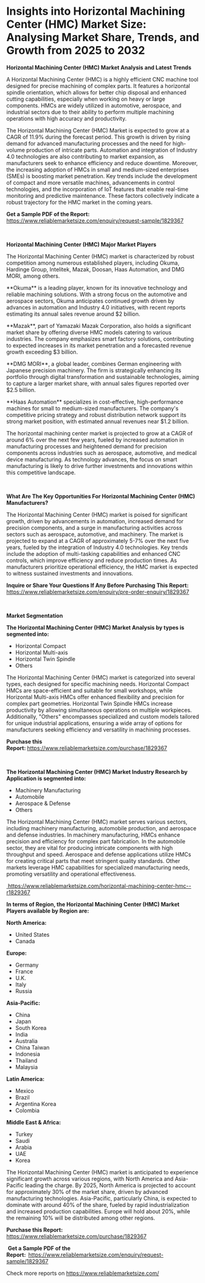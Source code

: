 <p><h1>Insights into Horizontal Machining Center (HMC) Market Size: Analysing Market Share, Trends, and Growth from 2025 to 2032</h1></p><p><strong>Horizontal Machining Center (HMC) Market Analysis and Latest Trends</strong></p>
<p><p>A Horizontal Machining Center (HMC) is a highly efficient CNC machine tool designed for precise machining of complex parts. It features a horizontal spindle orientation, which allows for better chip disposal and enhanced cutting capabilities, especially when working on heavy or large components. HMCs are widely utilized in automotive, aerospace, and industrial sectors due to their ability to perform multiple machining operations with high accuracy and productivity.</p><p>The Horizontal Machining Center (HMC) Market is expected to grow at a CAGR of 11.9% during the forecast period. This growth is driven by rising demand for advanced manufacturing processes and the need for high-volume production of intricate parts. Automation and integration of Industry 4.0 technologies are also contributing to market expansion, as manufacturers seek to enhance efficiency and reduce downtime. Moreover, the increasing adoption of HMCs in small and medium-sized enterprises (SMEs) is boosting market penetration. Key trends include the development of compact and more versatile machines, advancements in control technologies, and the incorporation of IoT features that enable real-time monitoring and predictive maintenance. These factors collectively indicate a robust trajectory for the HMC market in the coming years.</p></p>
<p><strong>Get a Sample PDF of the Report:&nbsp;</strong> <a href="https://www.reliablemarketsize.com/enquiry/request-sample/1829367?utm_campaign=3199&utm_medium=2&utm_source=Github&utm_content=ia&utm_term=12042025&utm_id=horizontal-machining-center-hmc">https://www.reliablemarketsize.com/enquiry/request-sample/1829367</a></p>
<p>&nbsp;</p>
<p><strong>Horizontal Machining Center (HMC) Major Market Players</strong></p>
<p><p>The Horizontal Machining Center (HMC) market is characterized by robust competition among numerous established players, including Okuma, Hardinge Group, Intelitek, Mazak, Doosan, Haas Automation, and DMG MORI, among others. </p><p>**Okuma** is a leading player, known for its innovative technology and reliable machining solutions. With a strong focus on the automotive and aerospace sectors, Okuma anticipates continued growth driven by advances in automation and Industry 4.0 initiatives, with recent reports estimating its annual sales revenue around $2 billion.</p><p>**Mazak**, part of Yamazaki Mazak Corporation, also holds a significant market share by offering diverse HMC models catering to various industries. The company emphasizes smart factory solutions, contributing to expected increases in its market penetration and a forecasted revenue growth exceeding $3 billion.</p><p>**DMG MORI**, a global leader, combines German engineering with Japanese precision machinery. The firm is strategically enhancing its portfolio through digital transformation and sustainable technologies, aiming to capture a larger market share, with annual sales figures reported over $2.5 billion.</p><p>**Haas Automation** specializes in cost-effective, high-performance machines for small to medium-sized manufacturers. The company's competitive pricing strategy and robust distribution network support its strong market position, with estimated annual revenues near $1.2 billion.</p><p>The horizontal machining center market is projected to grow at a CAGR of around 6% over the next few years, fueled by increased automation in manufacturing processes and heightened demand for precision components across industries such as aerospace, automotive, and medical device manufacturing. As technology advances, the focus on smart manufacturing is likely to drive further investments and innovations within this competitive landscape.</p></p>
<p>&nbsp;</p>
<p><strong>What Are The Key Opportunities For Horizontal Machining Center (HMC) Manufacturers?</strong></p>
<p><p>The Horizontal Machining Center (HMC) market is poised for significant growth, driven by advancements in automation, increased demand for precision components, and a surge in manufacturing activities across sectors such as aerospace, automotive, and machinery. The market is projected to expand at a CAGR of approximately 5-7% over the next five years, fueled by the integration of Industry 4.0 technologies. Key trends include the adoption of multi-tasking capabilities and enhanced CNC controls, which improve efficiency and reduce production times. As manufacturers prioritize operational efficiency, the HMC market is expected to witness sustained investments and innovations.</p></p>
<p><strong>Inquire or Share Your Questions If Any Before Purchasing This Report:</strong> <a href="https://www.reliablemarketsize.com/enquiry/pre-order-enquiry/1829367?utm_campaign=3199&utm_medium=2&utm_source=Github&utm_content=ia&utm_term=12042025&utm_id=horizontal-machining-center-hmc">https://www.reliablemarketsize.com/enquiry/pre-order-enquiry/1829367</a></p>
<p>&nbsp;</p>
<p><strong>Market Segmentation</strong></p>
<p><strong>The Horizontal Machining Center (HMC) Market Analysis by types is segmented into:</strong></p>
<p><ul><li>Horizontal Compact</li><li>Horizontal Multi-axis</li><li>Horizontal Twin Spindle</li><li>Others</li></ul></p>
<p><p>The Horizontal Machining Center (HMC) market is categorized into several types, each designed for specific machining needs. Horizontal Compact HMCs are space-efficient and suitable for small workshops, while Horizontal Multi-axis HMCs offer enhanced flexibility and precision for complex part geometries. Horizontal Twin Spindle HMCs increase productivity by allowing simultaneous operations on multiple workpieces. Additionally, "Others" encompasses specialized and custom models tailored for unique industrial applications, ensuring a wide array of options for manufacturers seeking efficiency and versatility in machining processes.</p></p>
<p><strong>Purchase this Report:&nbsp;</strong><a href="https://www.reliablemarketsize.com/purchase/1829367?utm_campaign=3199&utm_medium=2&utm_source=Github&utm_content=ia&utm_term=12042025&utm_id=horizontal-machining-center-hmc">https://www.reliablemarketsize.com/purchase/1829367</a></p>
<p>&nbsp;</p>
<p><strong>The Horizontal Machining Center (HMC) Market Industry Research by Application is segmented into:</strong></p>
<p><ul><li>Machinery Manufacturing</li><li>Automobile</li><li>Aerospace & Defense</li><li>Others</li></ul></p>
<p><p>The Horizontal Machining Center (HMC) market serves various sectors, including machinery manufacturing, automobile production, and aerospace and defense industries. In machinery manufacturing, HMCs enhance precision and efficiency for complex part fabrication. In the automobile sector, they are vital for producing intricate components with high throughput and speed. Aerospace and defense applications utilize HMCs for creating critical parts that meet stringent quality standards. Other markets leverage HMC capabilities for specialized manufacturing needs, promoting versatility and operational effectiveness.</p></p>
<p><a href="https://www.reliablemarketsize.com/horizontal-machining-center-hmc--r1829367?utm_campaign=3199&utm_medium=2&utm_source=Github&utm_content=ia&utm_term=12042025&utm_id=horizontal-machining-center-hmc">&nbsp;https://www.reliablemarketsize.com/horizontal-machining-center-hmc--r1829367</a></p>
<p><strong>In terms of Region, the Horizontal Machining Center (HMC) Market Players available by Region are:</strong></p>
<p>
    <p> <strong> North America: </strong>
        <ul>
            <li>United States</li>
            <li>Canada</li>
        </ul>
        </p> 
    <p> <strong> Europe: </strong>
        <ul>
            <li>Germany</li>
            <li>France</li>
            <li>U.K.</li>
            <li>Italy</li>
            <li>Russia</li>
        </ul>
        </p> 
    <p> <strong> Asia-Pacific: </strong>
        <ul>
            <li>China</li>
            <li>Japan</li>
            <li>South Korea</li>
            <li>India</li>
            <li>Australia</li>
            <li>China Taiwan</li>
            <li>Indonesia</li>
            <li>Thailand</li>
            <li>Malaysia</li>
        </ul>
        </p> 
    <p> <strong> Latin America: </strong>
        <ul>
            <li>Mexico</li>
            <li>Brazil</li>
            <li>Argentina Korea</li>
            <li>Colombia</li>
        </ul>
        </p> 
    <p> <strong> Middle East & Africa: </strong>
        <ul>
            <li>Turkey</li>
            <li>Saudi</li>
            <li>Arabia</li>
            <li>UAE</li>
            <li>Korea</li>
        </ul>
    </p>
    </p>
<p><p>The Horizontal Machining Center (HMC) market is anticipated to experience significant growth across various regions, with North America and Asia-Pacific leading the charge. By 2025, North America is projected to account for approximately 30% of the market share, driven by advanced manufacturing technologies. Asia-Pacific, particularly China, is expected to dominate with around 40% of the share, fueled by rapid industrialization and increased production capabilities. Europe will hold about 20%, while the remaining 10% will be distributed among other regions.</p></p>
<p><strong>Purchase this Report: </strong><a href="https://www.reliablemarketsize.com/purchase/1829367?utm_campaign=3199&utm_medium=2&utm_source=Github&utm_content=ia&utm_term=12042025&utm_id=horizontal-machining-center-hmc">https://www.reliablemarketsize.com/purchase/1829367</a></p>
<p>&nbsp;<strong>Get a Sample PDF of the Report:&nbsp;&nbsp;</strong><a href="https://www.reliablemarketsize.com/enquiry/request-sample/1829367?utm_campaign=3199&utm_medium=2&utm_source=Github&utm_content=ia&utm_term=12042025&utm_id=horizontal-machining-center-hmc">https://www.reliablemarketsize.com/enquiry/request-sample/1829367</a></p>
<p><strong></strong></p>
<p>Check more reports on <a href="https://www.reliablemarketsize.com/?utm_campaign=3199&utm_medium=2&utm_source=Github&utm_content=ia&utm_term=12042025&utm_id=horizontal-machining-center-hmc">https://www.reliablemarketsize.com/</a></p>